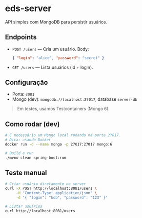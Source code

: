# eds-server

API simples com MongoDB para persistir usuários.

## Endpoints

- `POST /users` — Cria um usuário. Body:
  ```json
  { "login": "alice", "password": "secret" }
  ```
- `GET /users` — Lista usuários (id + login).

## Configuração

- Porta: `8081`
- Mongo (dev): `mongodb://localhost:27017`, database `server-db`

> Em testes, usamos Testcontainers (Mongo 6).

## Como rodar (dev)

```bash
# É necessário um Mongo local rodando na porta 27017.
# Dica: usando Docker
docker run -d --name mongo -p 27017:27017 mongo:6

# Build e run
./mvnw clean spring-boot:run
```

## Teste manual

```bash
# Criar usuário diretamente no server
curl -X POST http://localhost:8081/users \
     -H "Content-Type: application/json" \
     -d '{ "login": "bob", "password": "123" }'

# Listar usuários
curl http://localhost:8081/users
```

